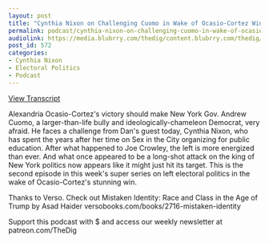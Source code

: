 ```yaml
---
layout: post
title: "Cynthia Nixon on Challenging Cuomo in Wake of Ocasio-Cortez Win"
permalink: podcast/cynthia-nixon-on-challenging-cuomo-in-wake-of-ocasio-cortez-win
audiolink: https://media.blubrry.com/thedig/content.blubrry.com/thedig/The_Dig_-_EP_128_-_Nixon.mp3
post_id: 572
categories: 
- Cynthia Nixon
- Electoral Politics
- Podcast
---
```


[View Transcript](https://www.jacobinmag.com/2018/07/cynthia-nixon-interview-cuomo-new-york-governor)


Alexandria Ocasio-Cortez's victory should make New York Gov. Andrew Cuomo, a larger-than-life bully and ideologically-chameleon Democrat, very afraid. He faces a challenge from Dan's guest today, Cynthia Nixon, who has spent the years after her time on Sex in the City organizing for public education. After what happened to Joe Crowley, the left is more energized than ever. And what once appeared to be a long-shot attack on the king of New York politics now appears like it might just hit its target. This is the second episode in this week's super series on left electoral politics in the wake of Ocasio-Cortez's stunning win.

Thanks to Verso. Check out Mistaken Identity: Race and Class in the Age of Trump by Asad Haider versobooks.com/books/2716-mistaken-identity

Support this podcast with $ and access our weekly newsletter at patreon.com/TheDig